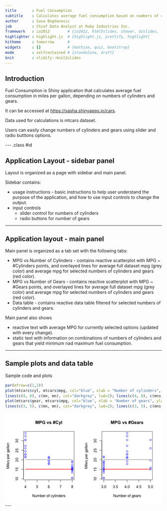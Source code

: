 ```yaml
---
title       : Fuel Consumption
subtitle    : Calculates average fuel consumption based on numbers of cylinders and gears
author      : Sasa Bogdanovic
job         : Chief Data Analyst at Ruby Industries Inc.
framework   : io2012        # {io2012, html5slides, shower, dzslides, ...}
highlighter : highlight.js  # {highlight.js, prettify, highlight}
hitheme     : tomorrow      # 
widgets     : []            # {mathjax, quiz, bootstrap}
mode        : selfcontained # {standalone, draft}
knit        : slidify::knit2slides
---
```


## Introduction

Fuel Consumption is Shiny application that calculates average fuel consumption in miles per gallon, depending on numbers of cylinders and gears.

It can be accessed at https://sasha.shinyapps.io/cars.

Data used for calculations is mtcars dataset.

Users can easily change numbers of cylinders and gears using slider and radio butttons options.

--- .class #id 

## Application Layout - sidebar panel

Layout is organized as a page with sidebar and main panel.

Sidebar contains:
- usage instructions - basic instructions to help user understand the purpose of the application, and how to use input controls to change the output.
- input controls 
  - slider control for numbers of cylinders
  - radio buttons for number of gears

---

## Application layout - main panel
Main panel is organized as a tab set with the following tabs:
- MPG vs Number of Cylinders - contains reactive scatterplot with MPG ~ #Cylinders points, and overlayed lines for average full dataset mpg (grey color) and average mpg for selected numbers of cylinders and gears (red color).
- MPG vs Number of Gears - contains reactive scatterplot with MPG ~ #Gears points, and overlayed lines for average full dataset mpg (grey color) and average mpg for selected numbers of cylinders and gears (red color).
- Data table - contains reactive data table filtered for selected numbers of cylinders and gears.

Main panel also shows
- reactive text with average MPG for currently selected options (updated with every change).
- static text with information on combinations of numbers of cylinders and gears that yield minimum nad maximum fuel consumption.

---

## Sample plots and data table



Sample code and plots


```r
par(mfrow=c(1,2))
plot(mtcars$cyl, mtcars$mpg, col="blue", xlab = "Number of cylinders", ylab = "Miles per gallon", main="MPG vs #Cyl")
lines(c(4, 8), c(mn, mn), col="darkgrey", lwd=2); lines(c(4, 8), c(mns, mns), col="red", lwd=2)
plot(mtcars$gear, mtcars$mpg, col="blue", xlab = "Number of gears", ylab = "Miles per gallon", main="MPG vs #Gears")
lines(c(3, 5), c(mn, mn), col="darkgrey", lwd=2); lines(c(3, 5), c(mns, mns), col="red", lwd=2)
```

<img src="assets/fig/unnamed-chunk-2.png" title="plot of chunk unnamed-chunk-2" alt="plot of chunk unnamed-chunk-2" style="display: block; margin: auto;" />
---
